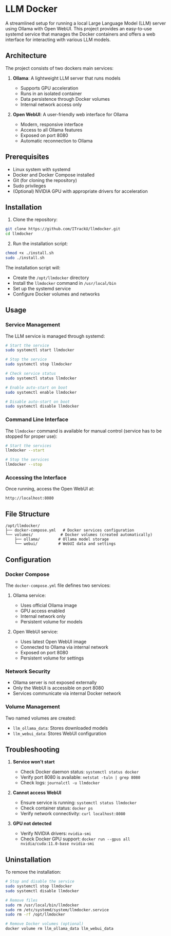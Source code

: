 # LLM Docker

A streamlined setup for running a local Large Language Model (LLM) server using Ollama with Open WebUI. This project provides an easy-to-use systemd service that manages the Docker containers and offers a web interface for interacting with various LLM models.

## Architecture

The project consists of two dockers main services:

1. **Ollama**: A lightweight LLM server that runs models
   - Supports GPU acceleration
   - Runs in an isolated container
   - Data persistence through Docker volumes
   - Internal network access only

2. **Open WebUI**: A user-friendly web interface for Ollama
   - Modern, responsive interface
   - Access to all Ollama features
   - Exposed on port 8080
   - Automatic reconnection to Ollama

## Prerequisites

- Linux system with systemd
- Docker and Docker Compose installed
- Git (for cloning the repository)
- Sudo privileges
- (Optional) NVIDIA GPU with appropriate drivers for acceleration

## Installation

1. Clone the repository:
```bash
git clone https://github.com/ITrackU/llmdocker.git
cd llmdocker
```

2. Run the installation script:
```bash
chmod +x ./install.sh
sudo ./install.sh
```

The installation script will:
- Create the `/opt/llmdocker` directory
- Install the `llmdocker` command in `/usr/local/bin`
- Set up the systemd service
- Configure Docker volumes and networks

## Usage

### Service Management

The LLM service is managed through systemd:

```bash
# Start the service
sudo systemctl start llmdocker

# Stop the service
sudo systemctl stop llmdocker

# Check service status
sudo systemctl status llmdocker

# Enable auto-start on boot
sudo systemctl enable llmdocker

# Disable auto-start on boot
sudo systemctl disable llmdocker
```

### Command Line Interface

The `llmdocker` command is available for manual control (service has to be stopped for proper use):

```bash
# Start the services
llmdocker --start

# Stop the services
llmdocker --stop
```

### Accessing the Interface

Once running, access the Open WebUI at:
```
http://localhost:8080
```

## File Structure

```
/opt/llmdocker/
├── docker-compose.yml   # Docker services configuration
└── volumes/            # Docker volumes (created automatically)
    ├── ollama/        # Ollama model storage
    └── webui/         # WebUI data and settings
```

## Configuration

### Docker Compose

The `docker-compose.yml` file defines two services:

1. Ollama service:
   - Uses official Ollama image
   - GPU access enabled
   - Internal network only
   - Persistent volume for models

2. Open WebUI service:
   - Uses latest Open WebUI image
   - Connected to Ollama via internal network
   - Exposed on port 8080
   - Persistent volume for settings

### Network Security

- Ollama server is not exposed externally
- Only the WebUI is accessible on port 8080
- Services communicate via internal Docker network

### Volume Management

Two named volumes are created:
- `llm_ollama_data`: Stores downloaded models
- `llm_webui_data`: Stores WebUI configuration

## Troubleshooting

1. **Service won't start**
   - Check Docker daemon status: `systemctl status docker`
   - Verify port 8080 is available: `netstat -tuln | grep 8080`
   - Check logs: `journalctl -u llmdocker`

2. **Cannot access WebUI**
   - Ensure service is running: `systemctl status llmdocker`
   - Check container status: `docker ps`
   - Verify network connectivity: `curl localhost:8080`

3. **GPU not detected**
   - Verify NVIDIA drivers: `nvidia-smi`
   - Check Docker GPU support: `docker run --gpus all nvidia/cuda:11.0-base nvidia-smi`

## Uninstallation

To remove the installation:

```bash
# Stop and disable the service
sudo systemctl stop llmdocker
sudo systemctl disable llmdocker

# Remove files
sudo rm /usr/local/bin/llmdocker
sudo rm /etc/systemd/system/llmdocker.service
sudo rm -rf /opt/llmdocker

# Remove Docker volumes (optional)
docker volume rm llm_ollama_data llm_webui_data
```

